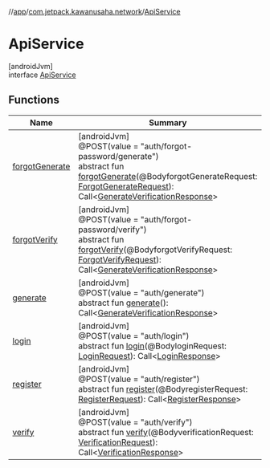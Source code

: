 //[app](../../../index.md)/[com.jetpack.kawanusaha.network](../index.md)/[ApiService](index.md)

# ApiService

[androidJvm]\
interface [ApiService](index.md)

## Functions

| Name | Summary |
|---|---|
| [forgotGenerate](forgot-generate.md) | [androidJvm]<br>@POST(value = &quot;auth/forgot-password/generate&quot;)<br>abstract fun [forgotGenerate](forgot-generate.md)(@BodyforgotGenerateRequest: [ForgotGenerateRequest](../../com.jetpack.kawanusaha.data/-forgot-generate-request/index.md)): Call&lt;[GenerateVerificationResponse](../../com.jetpack.kawanusaha.data/-generate-verification-response/index.md)&gt; |
| [forgotVerify](forgot-verify.md) | [androidJvm]<br>@POST(value = &quot;auth/forgot-password/verify&quot;)<br>abstract fun [forgotVerify](forgot-verify.md)(@BodyforgotVerifyRequest: [ForgotVerifyRequest](../../com.jetpack.kawanusaha.data/-forgot-verify-request/index.md)): Call&lt;[GenerateVerificationResponse](../../com.jetpack.kawanusaha.data/-generate-verification-response/index.md)&gt; |
| [generate](generate.md) | [androidJvm]<br>@POST(value = &quot;auth/generate&quot;)<br>abstract fun [generate](generate.md)(): Call&lt;[GenerateVerificationResponse](../../com.jetpack.kawanusaha.data/-generate-verification-response/index.md)&gt; |
| [login](login.md) | [androidJvm]<br>@POST(value = &quot;auth/login&quot;)<br>abstract fun [login](login.md)(@BodyloginRequest: [LoginRequest](../../com.jetpack.kawanusaha.data/-login-request/index.md)): Call&lt;[LoginResponse](../../com.jetpack.kawanusaha.data/-login-response/index.md)&gt; |
| [register](register.md) | [androidJvm]<br>@POST(value = &quot;auth/register&quot;)<br>abstract fun [register](register.md)(@BodyregisterRequest: [RegisterRequest](../../com.jetpack.kawanusaha.data/-register-request/index.md)): Call&lt;[RegisterResponse](../../com.jetpack.kawanusaha.data/-register-response/index.md)&gt; |
| [verify](verify.md) | [androidJvm]<br>@POST(value = &quot;auth/verify&quot;)<br>abstract fun [verify](verify.md)(@BodyverificationRequest: [VerificationRequest](../../com.jetpack.kawanusaha.data/-verification-request/index.md)): Call&lt;[VerificationResponse](../../com.jetpack.kawanusaha.data/-verification-response/index.md)&gt; |
